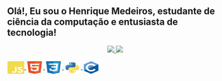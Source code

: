 ## Olá!, Eu sou o Henrique Medeiros, estudante de ciência da computação e entusiasta de tecnologia!
<!--<p align="left"> <img src="https://komarev.com/ghpvc/?username=henriquemcmedeiros&color=yellow" alt="Profile views" /> </p>-->
<div align="center">
  <a href="https://github.com/TheoBortoletto">
  <img height="180em" src="https://github-readme-stats.vercel.app/api?username=TheoBortoletto&show_icons=true&theme=dracula&include_all_commits=true&count_private=true"/>
  <img height="180em" src="https://github-readme-stats.vercel.app/api/top-langs/?username=henriquemcmedeiros&layout=compact&langs_count=7&theme=dracula"/>
</div>
<div style="display: inline_block"><br>
  <img align="center" alt="Henrique-Js" height="30" width="40" src="https://raw.githubusercontent.com/devicons/devicon/master/icons/javascript/javascript-plain.svg">
  <img align="center" alt="Henrique-HTML" height="30" width="40" src="https://raw.githubusercontent.com/devicons/devicon/master/icons/html5/html5-original.svg">
  <img align="center" alt="Henrique-CSS" height="30" width="40" src="https://raw.githubusercontent.com/devicons/devicon/master/icons/css3/css3-original.svg">
  <img align="center" alt="Henrique-Python" height="30" width="40" src="https://raw.githubusercontent.com/devicons/devicon/master/icons/python/python-original.svg">
  <img align="center" alt="Henrique-Csharp" height="30" width="40" src="https://raw.githubusercontent.com/devicons/devicon/master/icons/c/c-original.svg">
</div>

